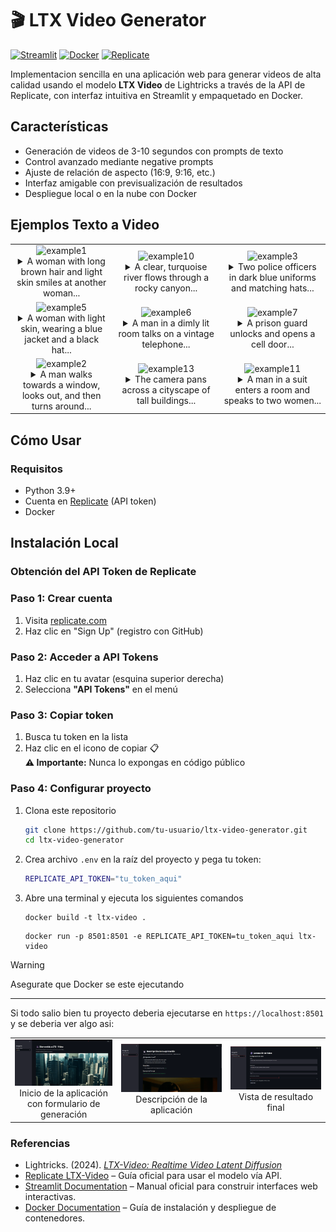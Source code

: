 # 🎬 LTX Video Generator

[![Streamlit](https://img.shields.io/badge/Streamlit-FF4B4B?logo=streamlit&logoColor=white)](https://streamlit.io/)
[![Docker](https://img.shields.io/badge/Docker-2496ED?logo=docker&logoColor=white)](https://www.docker.com/)
[![Replicate](https://img.shields.io/badge/Replicate-FF6C37?logo=replicate&logoColor=white)](https://replicate.com/)

Implementacion sencilla en una aplicación web para generar videos de alta calidad usando el modelo **LTX Video** de Lightricks a través de la API de Replicate, con interfaz intuitiva en Streamlit y empaquetado en Docker.

## Características

- Generación de videos de 3-10 segundos con prompts de texto
- Control avanzado mediante negative prompts
- Ajuste de relación de aspecto (16:9, 9:16, etc.)
- Interfaz amigable con previsualización de resultados
- Despliegue local o en la nube con Docker

## Ejemplos Texto a Video 
| | | |
|:---:|:---:|:---:|
| ![example1](./docs/_static/ltx-video_example_00001.gif)<br><details style="max-width: 300px; margin: auto;"><summary>A woman with long brown hair and light skin smiles at another woman...</summary>A woman with long brown hair and light skin smiles at another woman with long blonde hair. The woman with brown hair wears a black jacket and has a small, barely noticeable mole on her right cheek. The camera angle is a close-up, focused on the woman with brown hair's face. The lighting is warm and natural, likely from the setting sun, casting a soft glow on the scene. The scene appears to be real-life footage.</details> | ![example10](./docs/_static/ltx-video_example_00010.gif)<br><details style="max-width: 300px; margin: auto;"><summary>A clear, turquoise river flows through a rocky canyon...</summary>A clear, turquoise river flows through a rocky canyon, cascading over a small waterfall and forming a pool of water at the bottom.The river is the main focus of the scene, with its clear water reflecting the surrounding trees and rocks. The canyon walls are steep and rocky, with some vegetation growing on them. The trees are mostly pine trees, with their green needles contrasting with the brown and gray rocks. The overall tone of the scene is one of peace and tranquility.</details> | ![example3](./docs/_static/ltx-video_example_00015.gif)<br><details style="max-width: 300px; margin: auto;"><summary>Two police officers in dark blue uniforms and matching hats...</summary>Two police officers in dark blue uniforms and matching hats enter a dimly lit room through a doorway on the left side of the frame. The first officer, with short brown hair and a mustache, steps inside first, followed by his partner, who has a shaved head and a goatee. Both officers have serious expressions and maintain a steady pace as they move deeper into the room. The camera remains stationary, capturing them from a slightly low angle as they enter. The room has exposed brick walls and a corrugated metal ceiling, with a barred window visible in the background. The lighting is low-key, casting shadows on the officers' faces and emphasizing the grim atmosphere. The scene appears to be from a film or television show.</details> |
| ![example5](./docs/_static/ltx-video_example_00005.gif)<br><details style="max-width: 300px; margin: auto;"><summary>A woman with light skin, wearing a blue jacket and a black hat...</summary>A woman with light skin, wearing a blue jacket and a black hat with a veil, looks down and to her right, then back up as she speaks; she has brown hair styled in an updo, light brown eyebrows, and is wearing a white collared shirt under her jacket; the camera remains stationary on her face as she speaks; the background is out of focus, but shows trees and people in period clothing; the scene is captured in real-life footage.</details> | ![example6](./docs/_static/ltx-video_example_00006.gif)<br><details style="max-width: 300px; margin: auto;"><summary>A man in a dimly lit room talks on a vintage telephone...</summary>A man in a dimly lit room talks on a vintage telephone, hangs up, and looks down with a sad expression. He holds the black rotary phone to his right ear with his right hand, his left hand holding a rocks glass with amber liquid. He wears a brown suit jacket over a white shirt, and a gold ring on his left ring finger. His short hair is neatly combed, and he has light skin with visible wrinkles around his eyes. The camera remains stationary, focused on his face and upper body. The room is dark, lit only by a warm light source off-screen to the left, casting shadows on the wall behind him. The scene appears to be from a movie.</details> | ![example7](./docs/_static/ltx-video_example_00007.gif)<br><details style="max-width: 300px; margin: auto;"><summary>A prison guard unlocks and opens a cell door...</summary>A prison guard unlocks and opens a cell door to reveal a young man sitting at a table with a woman. The guard, wearing a dark blue uniform with a badge on his left chest, unlocks the cell door with a key held in his right hand and pulls it open; he has short brown hair, light skin, and a neutral expression. The young man, wearing a black and white striped shirt, sits at a table covered with a white tablecloth, facing the woman; he has short brown hair, light skin, and a neutral expression. The woman, wearing a dark blue shirt, sits opposite the young man, her face turned towards him; she has short blonde hair and light skin. The camera remains stationary, capturing the scene from a medium distance, positioned slightly to the right of the guard. The room is dimly lit, with a single light fixture illuminating the table and the two figures. The walls are made of large, grey concrete blocks, and a metal door is visible in the background. The scene is captured in real-life footage.</details> |
| ![example2](./docs/_static/ltx-video_example_00014.gif)<br><details style="max-width: 300px; margin: auto;"><summary>A man walks towards a window, looks out, and then turns around...</summary>A man walks towards a window, looks out, and then turns around. He has short, dark hair, dark skin, and is wearing a brown coat over a red and gray scarf. He walks from left to right towards a window, his gaze fixed on something outside. The camera follows him from behind at a medium distance. The room is brightly lit, with white walls and a large window covered by a white curtain. As he approaches the window, he turns his head slightly to the left, then back to the right. He then turns his entire body to the right, facing the window. The camera remains stationary as he stands in front of the window. The scene is captured in real-life footage.</details> | ![example13](./docs/_static/ltx-video_example_00013.gif)<br><details style="max-width: 300px; margin: auto;"><summary>The camera pans across a cityscape of tall buildings...</summary>The camera pans across a cityscape of tall buildings with a circular building in the center. The camera moves from left to right, showing the tops of the buildings and the circular building in the center. The buildings are various shades of gray and white, and the circular building has a green roof. The camera angle is high, looking down at the city. The lighting is bright, with the sun shining from the upper left, casting shadows from the buildings. The scene is computer-generated imagery.</details> | ![example11](./docs/_static/ltx-video_example_00011.gif)<br><details style="max-width: 300px; margin: auto;"><summary>A man in a suit enters a room and speaks to two women...</summary>A man in a suit enters a room and speaks to two women sitting on a couch. The man, wearing a dark suit with a gold tie, enters the room from the left and walks towards the center of the frame. He has short gray hair, light skin, and a serious expression. He places his right hand on the back of a chair as he approaches the couch. Two women are seated on a light-colored couch in the background. The woman on the left wears a light blue sweater and has short blonde hair. The woman on the right wears a white sweater and has short blonde hair. The camera remains stationary, focusing on the man as he enters the room. The room is brightly lit, with warm tones reflecting off the walls and furniture. The scene appears to be from a film or television show.</details> |


## Cómo Usar

### Requisitos
- Python 3.9+
- Cuenta en [Replicate](https://replicate.com) (API token)
- Docker

## Instalación Local

### Obtención del API Token de Replicate

### Paso 1: Crear cuenta
1. Visita [replicate.com](https://replicate.com)
2. Haz clic en "Sign Up" (registro con GitHub)

### Paso 2: Acceder a API Tokens
1. Haz clic en tu avatar (esquina superior derecha)
2. Selecciona **"API Tokens"** en el menú

### Paso 3: Copiar token
1. Busca tu token en la lista
2. Haz clic en el icono de copiar 📋  
   **⚠️ Importante:** Nunca lo expongas en código público

### Paso 4: Configurar proyecto

1. Clona este repositorio

    ```bash
    git clone https://github.com/tu-usuario/ltx-video-generator.git
    cd ltx-video-generator
    ```

2. Crea archivo `.env` en la raíz del proyecto y pega tu token:
    ```bash
    REPLICATE_API_TOKEN="tu_token_aqui"
    ```

3. Abre una terminal y ejecuta los siguientes comandos

    ```docker
    docker build -t ltx-video .    
    ```

    ```docker
    docker run -p 8501:8501 -e REPLICATE_API_TOKEN=tu_token_aqui ltx-video
    ```

  > [!WARNING]  
  > Asegurate que Docker se este ejecutando
---

Si todo salio bien tu proyecto deberia ejecutarse en `https://localhost:8501` y se deberia ver algo asi:


| | | |
|:---:|:---:|:---:|
| ![Pagina1](./docs/_static/Pagina1.png)<br><summary>Inicio de la aplicación con formulario de generación</summary> | ![Pagina2](./docs/_static/Pagina2.png)<br><summary>Descripción de la aplicación</summary></details> | ![Pagina3](./docs/_static/Pagina3.png)<br><summary>Vista de resultado final</summary> |

### Referencias

- Lightricks. (2024). *[LTX-Video: Realtime Video Latent Diffusion](https://arxiv.org/abs/2501.00103)*
- [Replicate LTX-Video](https://replicate.com/lightricks/ltx-video/examples?input=json) – Guía oficial para usar el modelo vía API.  
- [Streamlit Documentation](https://docs.streamlit.io) – Manual oficial para construir interfaces web interactivas.  
- [Docker Documentation](https://docs.docker.com) – Guía de instalación y despliegue de contenedores.  
